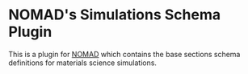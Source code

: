 # NOMAD's Simulations Schema Plugin

This is a plugin for [NOMAD](https://nomad-lab.eu/nomad-lab/) which contains the base sections schema definitions for materials science simulations.

<!--Add Getting started section to install the plugin independently of NOMAD for local and Oasis usage (see e.g. https://github.com/FAIRmat-NFDI/nomad-measurements?tab=readme-ov-file)-->
